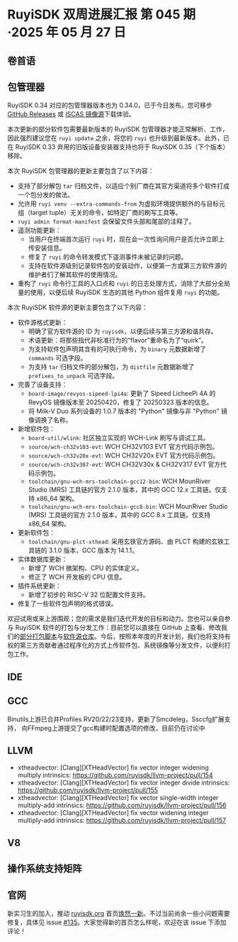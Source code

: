 # RuyiSDK 双周进展汇报  第 045 期·2025 年 05 月 27 日

## 卷首语

## 包管理器

RuyiSDK 0.34 对应的包管理器版本也为 0.34.0，已于今日发布。您可移步
[GitHub Releases][ruyi-0.34.0-gh] 或 [ISCAS 镜像源][ruyi-0.34.0-iscas]下载体验。

[ruyi-0.34.0-gh]: https://github.com/ruyisdk/ruyi/releases/tag/0.34.0
[ruyi-0.34.0-iscas]: https://mirror.iscas.ac.cn/ruyisdk/ruyi/tags/0.34.0/

本次更新的部分软件包需要最新版本的 RuyiSDK 包管理器才能正常解析、工作，因此强烈建议您在
`ruyi update` 之余，将您的 `ruyi` 也升级到最新版本。此外，已在 RuyiSDK 0.33
弃用的旧版设备安装器支持也将于 RuyiSDK 0.35（下个版本）移除。

本次 RuyiSDK 包管理器的更新主要包含了以下内容：

* 支持了部分解包 `tar` 归档文件，以适应个别厂商在其官方渠道将多个软件打成一个包分发的做法。
* 允许用 `ruyi venv --extra-commands-from` 为虚拟环境提供额外的与目标元组（target tuple）无关的命令，如特定厂商的刷写工具等。
* `ruyi admin format-manifest` 会保留文件头部和尾部的注释了。
* 遥测功能更新：
    * 当用户在终端首次运行 `ruyi` 时，现在会一次性询问用户是否允许立即上传安装信息。
    * 修复了 `ruyi` 的命令转发模式下遥测事件未被记录的问题。
    * 支持在软件源级别记录软件包的安装动作，以便第一方或第三方软件源的维护者们了解其软件的使用情况。
* 重构了 `ruyi` 命令行工具的入口点和 `ruyi` 的日志处理方式，消除了大部分全局量的使用，以便后续 RuyiSDK 生态的其他 Python 组件复用 `ruyi` 的功能。

本次 RuyiSDK 软件源的更新主要包含了以下内容：

* 软件源格式更新：
    * 明确了官方软件源的 ID 为 `ruyisdk`，以便后续与第三方源和谐共存。
    * 术语更新：将那些指代非标准行为的“flavor”重命名为了“quirk”。
    * 为支持软件包声明其含有的可执行命令，为 `binary` 元数据新增了 `commands` 可选字段。
    * 为支持 `tar` 归档文件的部分解包，为 `distfile` 元数据新增了 `prefixes_to_unpack` 可选字段。
* 完善了设备支持：
    * `board-image/revyos-sipeed-lpi4a`: 更新了 Sipeed LicheePi 4A 的 RevyOS 镜像版本至 20250420，修复了 20250323 版本的信息。
    * 将 Milk-V Duo 系列设备的 1.0.7 版本的 "Python" 镜像与非 "Python" 镜像调换了名称。
* 新增软件包：
    * `board-util/wlink`: 社区独立实现的 WCH-Link 刷写与调试工具。
    * `source/wch-ch32v103-evt`: WCH CH32V103 EVT 官方代码示例包。
    * `source/wch-ch32v20x-evt`: WCH CH32V20x EVT 官方代码示例包。
    * `source/wch-ch32v307-evt`: WCH CH32V30x & CH32V317 EVT 官方代码示例包。
    * `toolchain/gnu-wch-mrs-toolchain-gcc12-bin`: WCH MounRiver Studio (MRS) 工具链的官方 2.1.0 版本，其中的 GCC 12.x 工具链。仅支持 x86\_64 架构。
    * `toolchain/gnu-wch-mrs-toolchain-gcc8-bin`: WCH MounRiver Studio (MRS) 工具链的官方 2.1.0 版本，其中的 GCC 8.x 工具链。仅支持 x86\_64 架构。
* 更新软件包：
    * `toolchain/gnu-plct-xthead`: 采用玄铁官方源码、由 PLCT 构建的玄铁工具链的 3.1.0 版本，GCC 版本为 14.1.1。
* 实体数据库更新：
    * 新增了 WCH 微架构、CPU 的实体定义。
    * 修正了 WCH 开发板的 CPU 信息。
* 插件系统更新：
    * 新增了初步的 RISC-V 32 位配置文件支持。
* 修复了一些软件包声明的格式错误。

欢迎试用或来上游围观；您的需求是我们迭代开发的目标和动力。您也可以亲自参与
RuyiSDK 软件的打包与分发工作：目前您可以直接在 GitHub 上查看、修改我们的[部分打包脚本](https://github.com/ruyisdk/ruyici)与[软件源仓库](https://github.com/ruyisdk/packages-index)。今后，按照本年度的开发计划，我们也将支持有权的第三方贡献者通过程序化的方式上传软件包、系统镜像等分发文件，以便利打包工作。

## IDE

## GCC
Binutils上游已合并Profiles RV20/22/23支持，更新了Smcdeleg，Ssccfg扩展支持，
向FFmpeg上游提交了gcc构建时配置选项的修改，目前仍在讨论中

## LLVM

- xtheadvector: [Clang][XTHeadVector] fix vector integer widening multiply intrinsics: https://github.com/ruyisdk/llvm-project/pull/154
- xtheadvector: [Clang][XTHeadVector] fix vector integer divide intrinsics: https://github.com/ruyisdk/llvm-project/pull/155
- xtheadvector: [Clang][XTHeadVector] fix vector single-width integer multiply-add intrinsics: https://github.com/ruyisdk/llvm-project/pull/156
- xtheadvector: [Clang][XTHeadVector] fix vector widening integer multiply-add intrinsics: https://github.com/ruyisdk/llvm-project/pull/157

## V8

## 操作系统支持矩阵

## 官网

新实习生的加入，推动 [ruyisdk.org](https://ruyisdk.org/) 首页[焕然一新](https://github.com/ruyisdk/ruyisdk-website/pull/128)。不过当前尚余一些小问题需要修复，具体见 issue [#135](https://github.com/ruyisdk/ruyisdk-website/issues/135)。大家觉得新的首页怎么样呢，欢迎在该 issue 下添加评论！

